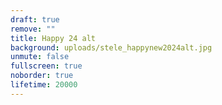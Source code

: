 ```yaml
---
draft: true
remove: ""
title: Happy 24 alt
background: uploads/stele_happynew2024alt.jpg
unmute: false
fullscreen: true
noborder: true
lifetime: 20000
---
```

